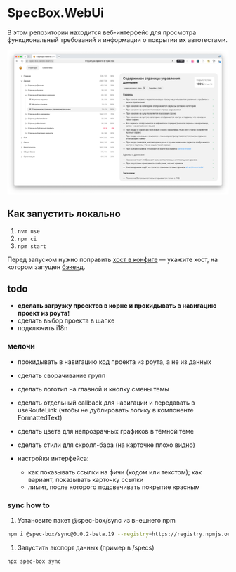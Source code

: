 # SpecBox.WebUi

В этом репозитории находится веб-интерфейс для просмотра функциональный требований и информации о покрытии их автотестами.

![](screen.png)

## Как запустить локально

1. `nvm use`
1. `npm ci`
1. `npm start`

Перед запуском нужно поправить [хост в конфиге](./vite.config.ts#L25) — укажите хост, на котором запущен [бэкенд](https://github.com/spec-box/api).

## todo

- **сделать загрузку проектов в корне и прокидывать в навигацию проект из роута!**
- сделать выбор проекта в шапке
- подключить i18n

### мелочи

- прокидывать в навигацию код проекта из роута, а не из данных
- сделать сворачивание групп
- сделать логотип на главной и кнопку смены темы
- сделать отдельный callback для навигации и передавать в useRouteLink (чтобы не дублировать логику в компоненте FormattedText)
- сделать цвета для непрозрачных графиков в тёмной теме
- сделать стили для скролл-бара (на карточке плохо видно)

- настройки интерфейса:
  - как показывать ссылки на фичи (кодом или текстом); как вариант, показывать карточку ссылки
  - лимит, после которого подсвечивать покрытие красным

### sync how to

1. Установите пакет @spec-box/sync из внешнего npm
```sh
npm i @spec-box/sync@0.0.2-beta.19 --registry=https://registry.npmjs.org -D
```

1. Запустить экспорт данных (пример в /specs)
```sh
npx spec-box sync
```
